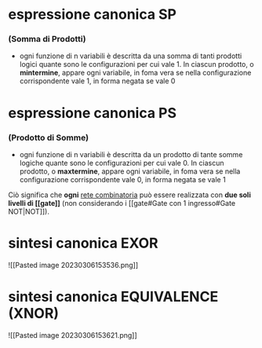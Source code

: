 # espressione canonica SP
### (Somma di Prodotti)
- ogni funzione di n variabili è descritta da una somma di tanti prodotti logici quante sono le configurazioni per cui vale 1.
	In ciascun prodotto, o **mintermine**, appare ogni variabile, in foma vera se nella configurazione corrispondente vale 1, in forma negata se vale 0

# espressione canonica PS
### (Prodotto di Somme)
- ogni funzione di n variabili è descritta da un prodotto di tante somme logiche quante sono le configurazioni per cui vale 0.
	In ciascun prodotto, o **maxtermine**, appare ogni variabile, in foma vera se nella configurazione corrispondente vale 0, in forma negata se vale 1


Ciò significa che **ogni** [rete combinatoria](2_reti_combinatorie) può essere realizzata con **due soli livelli di [[gate]]** (non considerando i [[gate#Gate con 1 ingresso#Gate NOT|NOT]]).

# sintesi canonica EXOR
![[Pasted image 20230306153536.png]]

# sintesi canonica EQUIVALENCE (XNOR)
![[Pasted image 20230306153621.png]]



